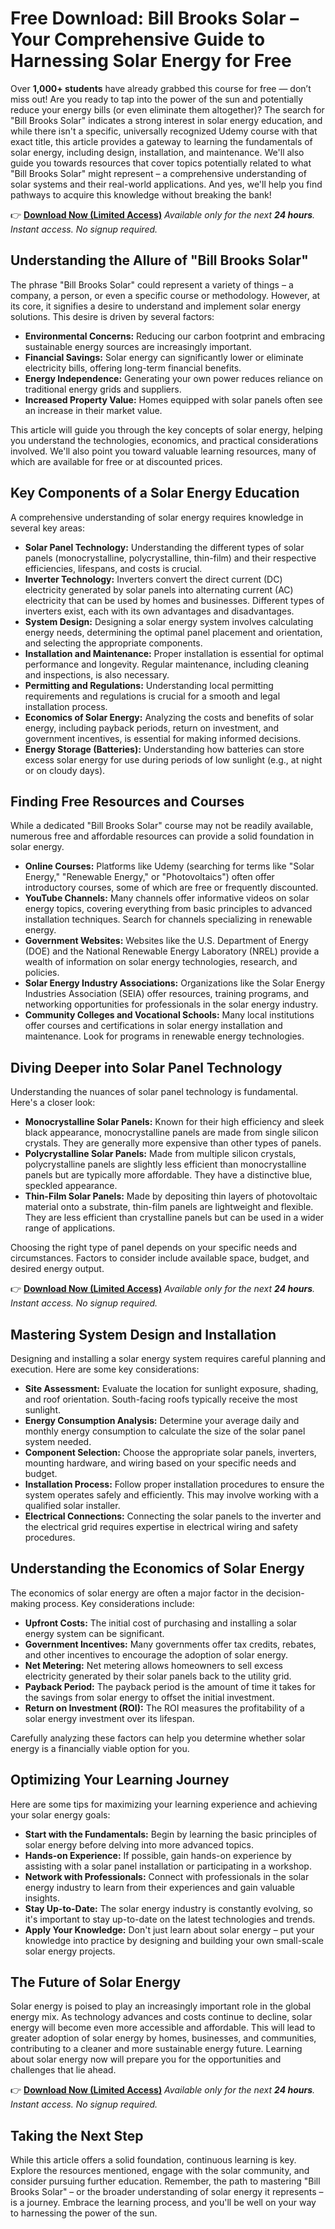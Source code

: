 # Free Download: Bill Brooks Solar – Your Comprehensive Guide to Harnessing Solar Energy for Free

Over **1,000+ students** have already grabbed this course for free — don’t miss out! Are you ready to tap into the power of the sun and potentially reduce your energy bills (or even eliminate them altogether)? The search for "Bill Brooks Solar" indicates a strong interest in solar energy education, and while there isn't a specific, universally recognized Udemy course with that exact title, this article provides a gateway to learning the fundamentals of solar energy, including design, installation, and maintenance. We'll also guide you towards resources that cover topics potentially related to what "Bill Brooks Solar" might represent – a comprehensive understanding of solar systems and their real-world applications. And yes, we'll help you find pathways to acquire this knowledge without breaking the bank!

👉 [**Download Now (Limited Access)**](https://udemywork.com/bill-brooks-solar)
_Available only for the next **24 hours**. Instant access. No signup required._

## Understanding the Allure of "Bill Brooks Solar"

The phrase "Bill Brooks Solar" could represent a variety of things – a company, a person, or even a specific course or methodology. However, at its core, it signifies a desire to understand and implement solar energy solutions. This desire is driven by several factors:

*   **Environmental Concerns:** Reducing our carbon footprint and embracing sustainable energy sources are increasingly important.
*   **Financial Savings:** Solar energy can significantly lower or eliminate electricity bills, offering long-term financial benefits.
*   **Energy Independence:** Generating your own power reduces reliance on traditional energy grids and suppliers.
*   **Increased Property Value:** Homes equipped with solar panels often see an increase in their market value.

This article will guide you through the key concepts of solar energy, helping you understand the technologies, economics, and practical considerations involved. We'll also point you toward valuable learning resources, many of which are available for free or at discounted prices.

## Key Components of a Solar Energy Education

A comprehensive understanding of solar energy requires knowledge in several key areas:

*   **Solar Panel Technology:** Understanding the different types of solar panels (monocrystalline, polycrystalline, thin-film) and their respective efficiencies, lifespans, and costs is crucial.
*   **Inverter Technology:** Inverters convert the direct current (DC) electricity generated by solar panels into alternating current (AC) electricity that can be used by homes and businesses. Different types of inverters exist, each with its own advantages and disadvantages.
*   **System Design:** Designing a solar energy system involves calculating energy needs, determining the optimal panel placement and orientation, and selecting the appropriate components.
*   **Installation and Maintenance:** Proper installation is essential for optimal performance and longevity. Regular maintenance, including cleaning and inspections, is also necessary.
*   **Permitting and Regulations:** Understanding local permitting requirements and regulations is crucial for a smooth and legal installation process.
*   **Economics of Solar Energy:** Analyzing the costs and benefits of solar energy, including payback periods, return on investment, and government incentives, is essential for making informed decisions.
*   **Energy Storage (Batteries):** Understanding how batteries can store excess solar energy for use during periods of low sunlight (e.g., at night or on cloudy days).

## Finding Free Resources and Courses

While a dedicated "Bill Brooks Solar" course may not be readily available, numerous free and affordable resources can provide a solid foundation in solar energy.

*   **Online Courses:** Platforms like Udemy (searching for terms like "Solar Energy," "Renewable Energy," or "Photovoltaics") often offer introductory courses, some of which are free or frequently discounted.
*   **YouTube Channels:** Many channels offer informative videos on solar energy topics, covering everything from basic principles to advanced installation techniques. Search for channels specializing in renewable energy.
*   **Government Websites:** Websites like the U.S. Department of Energy (DOE) and the National Renewable Energy Laboratory (NREL) provide a wealth of information on solar energy technologies, research, and policies.
*   **Solar Energy Industry Associations:** Organizations like the Solar Energy Industries Association (SEIA) offer resources, training programs, and networking opportunities for professionals in the solar energy industry.
*   **Community Colleges and Vocational Schools:** Many local institutions offer courses and certifications in solar energy installation and maintenance. Look for programs in renewable energy technologies.

## Diving Deeper into Solar Panel Technology

Understanding the nuances of solar panel technology is fundamental. Here's a closer look:

*   **Monocrystalline Solar Panels:** Known for their high efficiency and sleek black appearance, monocrystalline panels are made from single silicon crystals. They are generally more expensive than other types of panels.
*   **Polycrystalline Solar Panels:** Made from multiple silicon crystals, polycrystalline panels are slightly less efficient than monocrystalline panels but are typically more affordable. They have a distinctive blue, speckled appearance.
*   **Thin-Film Solar Panels:** Made by depositing thin layers of photovoltaic material onto a substrate, thin-film panels are lightweight and flexible. They are less efficient than crystalline panels but can be used in a wider range of applications.

Choosing the right type of panel depends on your specific needs and circumstances. Factors to consider include available space, budget, and desired energy output.

👉 [**Download Now (Limited Access)**](https://udemywork.com/bill-brooks-solar)
_Available only for the next **24 hours**. Instant access. No signup required._

## Mastering System Design and Installation

Designing and installing a solar energy system requires careful planning and execution. Here are some key considerations:

*   **Site Assessment:** Evaluate the location for sunlight exposure, shading, and roof orientation. South-facing roofs typically receive the most sunlight.
*   **Energy Consumption Analysis:** Determine your average daily and monthly energy consumption to calculate the size of the solar panel system needed.
*   **Component Selection:** Choose the appropriate solar panels, inverters, mounting hardware, and wiring based on your specific needs and budget.
*   **Installation Process:** Follow proper installation procedures to ensure the system operates safely and efficiently. This may involve working with a qualified solar installer.
*   **Electrical Connections:** Connecting the solar panels to the inverter and the electrical grid requires expertise in electrical wiring and safety procedures.

## Understanding the Economics of Solar Energy

The economics of solar energy are often a major factor in the decision-making process. Key considerations include:

*   **Upfront Costs:** The initial cost of purchasing and installing a solar energy system can be significant.
*   **Government Incentives:** Many governments offer tax credits, rebates, and other incentives to encourage the adoption of solar energy.
*   **Net Metering:** Net metering allows homeowners to sell excess electricity generated by their solar panels back to the utility grid.
*   **Payback Period:** The payback period is the amount of time it takes for the savings from solar energy to offset the initial investment.
*   **Return on Investment (ROI):** The ROI measures the profitability of a solar energy investment over its lifespan.

Carefully analyzing these factors can help you determine whether solar energy is a financially viable option for you.

## Optimizing Your Learning Journey

Here are some tips for maximizing your learning experience and achieving your solar energy goals:

*   **Start with the Fundamentals:** Begin by learning the basic principles of solar energy before delving into more advanced topics.
*   **Hands-on Experience:** If possible, gain hands-on experience by assisting with a solar panel installation or participating in a workshop.
*   **Network with Professionals:** Connect with professionals in the solar energy industry to learn from their experiences and gain valuable insights.
*   **Stay Up-to-Date:** The solar energy industry is constantly evolving, so it's important to stay up-to-date on the latest technologies and trends.
*   **Apply Your Knowledge:** Don't just learn about solar energy – put your knowledge into practice by designing and building your own small-scale solar energy projects.

## The Future of Solar Energy

Solar energy is poised to play an increasingly important role in the global energy mix. As technology advances and costs continue to decline, solar energy will become even more accessible and affordable. This will lead to greater adoption of solar energy by homes, businesses, and communities, contributing to a cleaner and more sustainable energy future. Learning about solar energy now will prepare you for the opportunities and challenges that lie ahead.

👉 [**Download Now (Limited Access)**](https://udemywork.com/bill-brooks-solar)
_Available only for the next **24 hours**. Instant access. No signup required._

## Taking the Next Step

While this article offers a solid foundation, continuous learning is key. Explore the resources mentioned, engage with the solar community, and consider pursuing further education. Remember, the path to mastering "Bill Brooks Solar" – or the broader understanding of solar energy it represents – is a journey. Embrace the learning process, and you'll be well on your way to harnessing the power of the sun.
